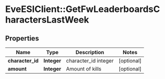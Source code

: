 # EveESIClient::GetFwLeaderboardsCharactersLastWeek

## Properties
Name | Type | Description | Notes
------------ | ------------- | ------------- | -------------
**character_id** | **Integer** | character_id integer | [optional] 
**amount** | **Integer** | Amount of kills | [optional] 


